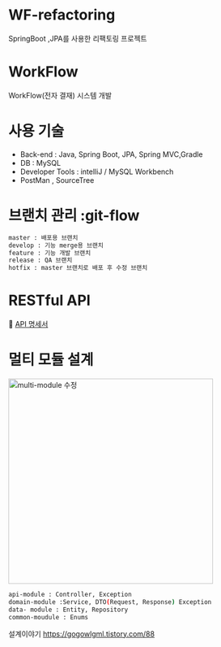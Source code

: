 # WF-refactoring
SpringBoot ,JPA를 사용한 리팩토링 프로젝트
# WorkFlow 
WorkFlow(전자 결재) 시스템 개발

# 사용 기술
- Back-end : Java, Spring Boot, JPA, Spring MVC,Gradle
- DB : MySQL
- Developer Tools : intelliJ / MySQL Workbench 
- PostMan , SourceTree

# 브랜치 관리 :git-flow
```sh
master : 배포용 브랜치
develop : 기능 merge용 브랜치
feature : 기능 개발 브랜치
release : QA 브랜치
hotfix : master 브랜치로 배포 후 수정 브랜치
```

# RESTful API 
📃 [API 명세서](https://github.com/CJIHEE/WF-refactoring/wiki/%F0%9F%93%83-API-%EB%AA%85%EC%84%B8%EC%84%9C)


# 멀티 모듈 설계
<img width="404" alt="multi-module 수정" src="https://github.com/CJIHEE/WF-refactoring/assets/110098108/c7b9260d-0d1f-41ef-bd61-ac70237f8df6">

```sh
api-module : Controller, Exception
domain-module :Service, DTO(Request, Response) Exception
data- module : Entity, Repository
common-moudule : Enums
```
설계이야기 https://gogowlgml.tistory.com/88
